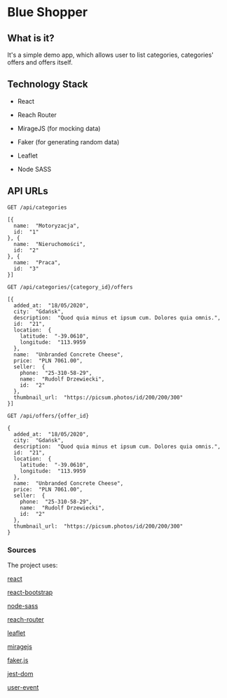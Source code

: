 # Blue Shopper

## What is it?

It's a simple demo app, which allows user to list categories, categories' offers and offers itself.

## Technology Stack

- React

- Reach Router

- MirageJS (for mocking data)

- Faker (for generating random data)

- Leaflet

- Node SASS

## API URLs

`GET /api/categories`

    [{
	  name:  "Motoryzacja",
	  id:  "1"
	}, {
	  name:  "Nieruchomości",
	  id:  "2"
	}, {
	  name:  "Praca",
	  id:  "3"
	}]

`GET /api/categories/{category_id}/offers`

    [{
	  added_at:  "18/05/2020",
	  city:  "Gdańsk",
	  description:  "Quod quia minus et ipsum cum. Dolores quia omnis.",
	  id:  "21",
	  location:  {
	    latitude:  "-39.0610",
	    longitude:  "113.9959
	  },
	  name:  "Unbranded Concrete Cheese",
	  price:  "PLN 7061.00",
	  seller:  {
	    phone:  "25-310-58-29",
	    name:  "Rudolf Drzewiecki",
	    id:  "2"
	  },
	  thumbnail_url:  "https://picsum.photos/id/200/200/300"
	}]

`GET /api/offers/{offer_id}`

    {
	  added_at:  "18/05/2020",
	  city:  "Gdańsk",
	  description:  "Quod quia minus et ipsum cum. Dolores quia omnis.",
	  id:  "21",
	  location:  {
	    latitude:  "-39.0610",
	    longitude:  "113.9959
	  },
	  name:  "Unbranded Concrete Cheese",
	  price:  "PLN 7061.00",
	  seller:  {
	    phone:  "25-310-58-29",
	    name:  "Rudolf Drzewiecki",
	    id:  "2"
	  },
	  thumbnail_url:  "https://picsum.photos/id/200/200/300"
	}

### Sources

The project uses:

[react](https://github.com/facebook/react/blob/master/LICENSE)

[react-bootstrap](https://github.com/react-bootstrap/react-bootstrap)

[node-sass](https://github.com/sass/node-sass/blob/master/LICENSE)

[reach-router](https://github.com/reach/router)

[leaflet](https://github.com/Leaflet/Leaflet/blob/master/LICENSE)

[miragejs](https://github.com/miragejs/miragejs/blob/master/LICENSE.md)

[faker.js](https://github.com/Marak/faker.js)

[jest-dom](https://github.com/testing-library/jest-dom/blob/master/LICENSE)

[user-event](https://github.com/testing-library/user-event/blob/master/LICENSE)